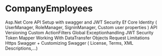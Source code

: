 # CompanyEmployees
Asp.Net Core API Setup with swagger and JWT Security
Ef Core
Identity ( UserManager, RoleManager, SigninManager, Custom user properties )
API Versioning
Custom ActionFilters
Global Exceptionhandling
JWT Security Token
Mapper
Working With DataTransfer Objects
Request Limitations
Https
Swagger + Customizing Swagger ( License, Terms, XML Descriptions,...)
